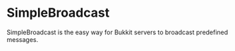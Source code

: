 SimpleBroadcast
===============

SimpleBroadcast is the easy way for Bukkit servers to broadcast predefined messages.
